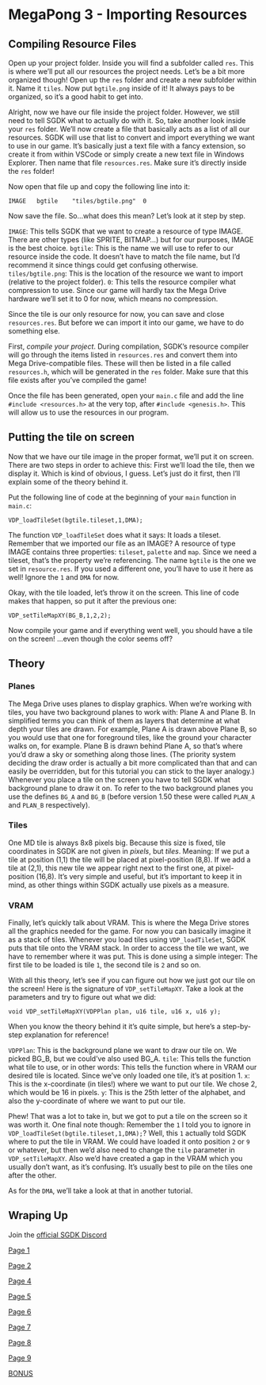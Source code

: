 # MegaPong 3 - Importing Resources

## Compiling Resource Files

Open up your project folder. Inside you will find a subfolder called `res`. This
is where we’ll put all our resources the project needs. Let’s be a bit more
organized though! Open up the `res` folder and create a new subfolder within it.
Name it `tiles`. Now put `bgtile.png` inside of it! It always pays to be organized,
so it’s a good habit to get into.

Alright, now we have our file inside the project folder. However, we still need
to tell SGDK what to actually do with it. So, take another look inside your `res`
folder. We’ll now create a file that basically acts as a list of all our resources.
SGDK will use that list to convert and import everything we want to use in our
game. It’s basically just a text file with a fancy extension, so create it from
within VSCode or simply create a new text file in Windows Explorer. Then name
that file `resources.res`. Make sure it’s directly inside the `res` folder!

Now open that file up and copy the following line into it:

~~~
IMAGE   bgtile    "tiles/bgtile.png"  0
~~~

Now save the file. So…what does this mean? Let’s look at it step by step.

`IMAGE`: This tells SGDK that we want to create a resource of type IMAGE. There
are other types (like SPRITE, BITMAP…) but for our purposes, IMAGE is the best
choice.
`bgtile`: This is the name we will use to refer to our resource inside the code.
It doesn’t have to match the file name, but I’d recommend it since things could
get confusing otherwise.
`tiles/bgtile.png`: This is the location of the resource we want to import
(relative to the project folder).
`0`: This tells the resource compiler what compression to use. Since our game
will hardly tax the Mega Drive hardware we’ll set it to 0 for now, which means
no compression.

Since the tile is our only resource for now, you can save and close
`resources.res`. But before we can import it into our game, we have to do
something else.

First, *compile your project*. During compilation, SGDK’s resource compiler will
go through the items listed in `resources.res` and convert them into Mega
Drive-compatible files. These will then be listed in a file called `resources.h`,
which will be generated in the `res` folder. Make sure that this file exists after
you’ve compiled the game!

Once the file has been generated, open your `main.c` file and add the line
`#include <resources.h>` at the very top, after `#include <genesis.h>`. This will
allow us to use the resources in our program.

## Putting the tile on screen

Now that we have our tile image in the proper format, we’ll put it on screen.
There are two steps in order to achieve this: First we’ll load the tile, then
we display it. Which is kind of obvious, I guess. Let’s just do it first, then
I’ll explain some of the theory behind it.

Put the following line of code at the beginning of your `main` function in `main.c`:

~~~
VDP_loadTileSet(bgtile.tileset,1,DMA);
~~~

The function `VDP_loadTileSet` does what it says: It loads a tileset. Remember
that we imported our file as an IMAGE? A resource of type IMAGE contains three
properties: `tileset`, `palette` and `map`. Since we need a tileset, that’s the property
we’re referencing. The name `bgtile` is the one we set in `resource.res`. If you
used a different one, you’ll have to use it here as well! Ignore the `1` and `DMA`
for now.

Okay, with the tile loaded, let’s throw it on the screen. This line of code makes
that happen, so put it after the previous one:

~~~
VDP_setTileMapXY(BG_B,1,2,2);
~~~

Now compile your game and if everything went well, you should have a tile on the
screen! …even though the color seems off?

## Theory

### Planes

The Mega Drive uses planes to display graphics. When we’re working with tiles,
you have two background planes to work with: Plane A and Plane B. In simplified
terms you can think of them as layers that determine at what depth your tiles
are drawn. For example, Plane A is drawn above Plane B, so you would use that
one for foreground tiles, like the ground your character walks on, for example.
Plane B is drawn behind Plane A, so that’s where you’d draw a sky or something
along those lines. (The priority system deciding the draw order is actually a
bit more complicated than that and can easily be overridden, but for this
tutorial you can stick to the layer analogy.) Whenever you place a tile on the
screen you have to tell SGDK what background plane to draw it on. To refer to
the two background planes you use the defines `BG_A` and `BG_B` (before version
1.50 these were called `PLAN_A` and `PLAN_B` respectively).

### Tiles

One MD tile is always 8x8 pixels big. Because this size is fixed, tile coordinates
in SGDK are not given in *pixels*, but *tiles*. Meaning: If we put a tile at
position (1,1) the tile will be placed at pixel-position (8,8). If we add a tile
at (2,1), this new tile we appear right next to the first one, at pixel-position
(16,8). It’s very simple and useful, but it’s important to keep it in mind, as
other things within SGDK actually use pixels as a measure.

### VRAM

Finally, let’s quickly talk about VRAM. This is where the Mega Drive stores all
the graphics needed for the game. For now you can basically imagine it as a
stack of tiles. Whenever you load tiles using `VDP_loadTileSet`, SGDK puts that
tile onto the VRAM stack. In order to access the tile we want, we have to
remember where it was put. This is done using a simple integer: The first tile
to be loaded is tile `1`, the second tile is `2` and so on.

With all this theory, let’s see if you can figure out how we just got our tile
on the screen! Here is the signature of `VDP_setTileMapXY`. Take a look at the
parameters and try to figure out what we did:

~~~
void VDP_setTileMapXY(VDPPlan plan, u16 tile, u16 x, u16 y);
~~~

When you know the theory behind it it’s quite simple, but here’s a step-by-step
explanation for reference!

`VDPPlan`: This is the background plane we want to draw
our tile on. We picked BG_B, but we could’ve also used BG_A.
`tile`: This tells the function what tile to use, or in other words: This tells
the function where in VRAM our desired tile is located. Since we’ve only loaded
one tile, it’s at position 1.
`x`: This is the x-coordinate (in tiles!) where we want to put our tile. We
chose 2, which would be 16 in pixels.
`y`: This is the 25th letter of the alphabet, and also the y-coordinate of where
we want to put our tile.

Phew! That was a lot to take in, but we got to put a tile on the screen so it
was worth it. One final note though: Remember the `1` I told you to ignore in
`VDP_loadTileSet(bgtile.tileset,1,DMA);`? Well, this `1` actually told SGDK where
to put the tile in VRAM. We could have loaded it onto position `2` or `9` or
whatever, but then we’d also need to change the `tile` parameter in `VDP_setTileMapXY`.
Also we’d have created a gap in the VRAM which you usually don’t want, as it’s
confusing. It’s usually best to pile on the tiles one after the other.

As for the `DMA`, we’ll take a look at that in another tutorial.

## Wraping Up

Join the [official SGDK Discord](https://discord.gg/xmnBWQS)

[Page 1](./MegaPongTutorial1.md)

[Page 2](./MegaPongTutorial2.md)

[Page 4](./MegaPongTutorial4.md)

[Page 5](./MegaPongTutorial5.md)

[Page 6](./MegaPongTutorial6.md)

[Page 7](./MegaPongTutorial7.md)

[Page 8](./MegaPongTutorial8.md)

[Page 9](./MegaPongTutorial9.md)

[BONUS](./MegaPongTutorialBONUS.md)

